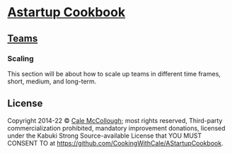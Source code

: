 # [Astartup Cookbook](../)

## [Teams](./)

### Scaling

This section will be about how to scale up teams in different time frames, short, medium, and long-term.

## License

Copyright 2014-22 © [Cale McCollough](https://cookingwithcale.org); most rights reserved, Third-party commercialization prohibited, mandatory improvement donations, licensed under the Kabuki Strong Source-available License that YOU MUST CONSENT TO at <https://github.com/CookingWithCale/AStartupCookbook>.
